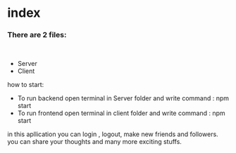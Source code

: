 <!DOCTYPE html>
<html>
<head>
<title> IVYkids-TWITTER-clone-task </title>
</head>
<body>

<h1>index</h1>
<p>
  <h3>There are 2 files: </h3>
  <br/>
  <ul>
    <li>Server</li>
    <li>Client</li>
  </ul>
</p>
<p> how to start: </p>

  <ul>
    <li>To run backend open terminal in Server folder and write command : npm start</li>
    <li>To run frontend open terminal in client folder and write command : npm start</li>
  </ul>
<p>
 in this apllication you can login , logout, make new friends and followers. you can share your thoughts and many more exciting stuffs.
</p>

</body>
</html
